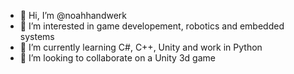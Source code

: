 - 👋 Hi, I’m @noahhandwerk
- 👀 I’m interested in game developement, robotics and embedded systems 
- 🌱 I’m currently learning C#, C++, Unity and work in Python
- 💞️ I’m looking to collaborate on a Unity 3d game



